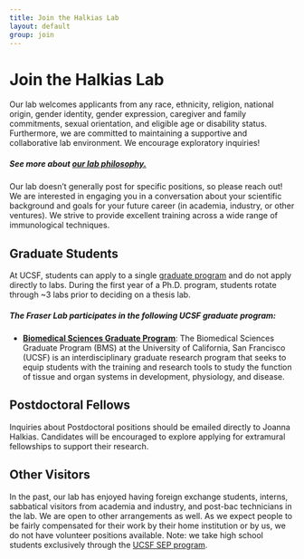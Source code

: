 ```yaml
---
title: Join the Halkias Lab
layout: default
group: join
---
```


# Join the Halkias Lab
Our lab welcomes applicants from any race, ethnicity, religion, national origin, gender identity, gender expression, caregiver and family commitments,  sexual orientation, and eligible age or disability status. Furthermore, we are committed to maintaining a supportive and collaborative lab environment. We encourage exploratory inquiries!
##### See more about [our lab philosophy.](/compact/)

Our lab doesn’t generally post for specific positions, so please reach out! We are interested in engaging you in a conversation about your scientific background and goals for your future career (in academia, industry, or other ventures). We strive to provide excellent training across a wide range of immunological techniques.
<br/>

## Graduate Students

At UCSF, students can apply to a single [graduate program](https://graduate.ucsf.edu/prospective-students) and do not apply directly to labs. During the first year of a Ph.D. program, students rotate through ~3 labs prior to deciding on a thesis lab.

##### The Fraser Lab participates in the following UCSF graduate program:
  * **[Biomedical Sciences Graduate Program](https://bms.ucsf.edu/)**: The Biomedical Sciences Graduate Program (BMS) at the University of California, San Francisco (UCSF)  is an interdisciplinary graduate research program that seeks to equip students with the training and research tools to study the function of tissue and organ systems in development, physiology, and disease.

## Postdoctoral Fellows

Inquiries about Postdoctoral positions should be emailed directly to Joanna Halkias. Candidates will be encouraged to explore applying for extramural fellowships to support their research.

## Other Visitors

In the past, our lab has enjoyed having foreign exchange students, interns, sabbatical visitors from academia and industry, and post-bac technicians in the lab.  We are open to other arrangements as well. As we expect people to be fairly compensated for their work by their home institution or by us, we do not have volunteer positions available. Note: we take high school students exclusively through the [UCSF SEP program](http://sep.ucsf.edu/).
